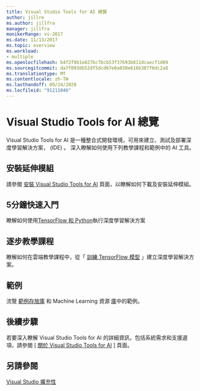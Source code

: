 ```yaml
---
title: Visual Studio Tools for AI 總覽
author: jillre
ms.author: jillfra
manager: jillfra
monikerRange: vs-2017
ms.date: 11/13/2017
ms.topic: overview
ms.workload:
- multiple
ms.openlocfilehash: b4f2f9b1e827bc7bcb53f37693b811dcaecf1d09
ms.sourcegitcommit: da7f093db52df5dcd67e0a030e616b307f0dc2a8
ms.translationtype: MT
ms.contentlocale: zh-TW
ms.lasthandoff: 09/24/2020
ms.locfileid: "91211046"
---
```

# <a name="overview-of-visual-studio-tools-for-ai"></a>Visual Studio Tools for AI 總覽

Visual Studio Tools for AI 是一種整合式開發環境，可用來建立、測試及部署深度學習解決方案， (IDE) 。 深入瞭解如何使用下列教學課程和範例中的 AI 工具。

## <a name="install-the-extension"></a>安裝延伸模組

請參閱 [安裝 Visual Studio Tools for AI](installation.md) 頁面，以瞭解如何下載及安裝延伸模組。

## <a name="5-minute-quickstart"></a>5分鐘快速入門

瞭解如何使用[TensorFlow 和 Python](tensorflow-local.md)執行深度學習解決方案

## <a name="step-by-step-tutorial"></a>逐步教學課程

瞭解如何在雲端教學課程中，從「 [訓練 TensorFlow 模型](tensorflow-vm.md) 」建立深度學習解決方案。

## <a name="samples"></a>範例

流覽 [範例存放庫](https://github.com/Microsoft/samples-for-ai) 和 Machine Learning 資源 [庫](https://gallery.cortanaintelligence.com/projects)中的範例。

## <a name="next-steps"></a>後續步驟

若要深入瞭解 Visual Studio Tools for AI 的詳細資訊，包括系統需求和支援選項，請參閱 [ [關於 Visual Studio Tools for AI](about-ai-tools.md) ] 頁面。

## <a name="see-also"></a>另請參閱
[Visual Studio 擴充性](../extensibility/index.yml?view=vs-2017&preserve-view=true)